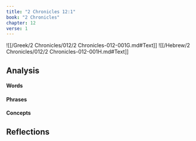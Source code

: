 ```yaml
---
title: "2 Chronicles 12:1"
book: "2 Chronicles"
chapter: 12
verse: 1
---
```

![[/Greek/2 Chronicles/012/2 Chronicles-012-001G.md#Text]]
![[/Hebrew/2 Chronicles/012/2 Chronicles-012-001H.md#Text]]

## Analysis

#### Words

#### Phrases

#### Concepts

## Reflections
